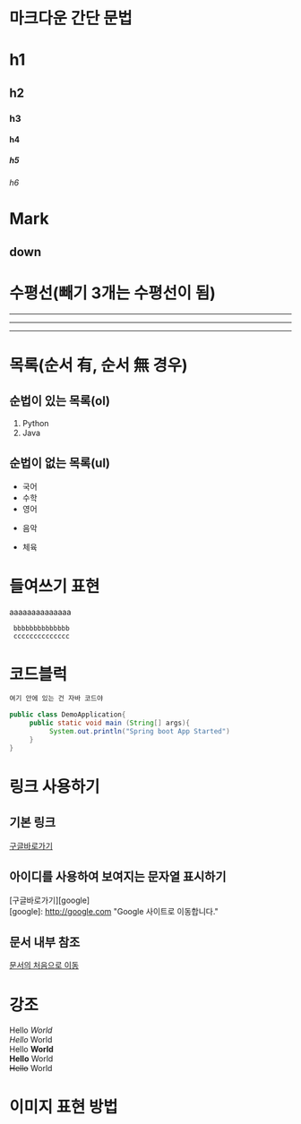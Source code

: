 # 마크다운 간단 문법

# h1
## h2
### h3
#### h4
##### h5
###### h6

Mark
====
down
---


# 수평선(빼기 3개는 수평선이 됨)
---
***
___


# 목록(순서 有, 순서 無 경우)
## 순법이 있는 목록(ol)
1. Python
2. Java

## 순법이 없는 목록(ul)
- 국어
- 수학
- 영어
* 음악
+ 체육


# 들여쓰기 표현
aaaaaaaaaaaaaa

     bbbbbbbbbbbbbb
     cccccccccccccc

     
# 코드블럭
```java
여기 안에 있는 건 자바 코드야
```

```java
public class DemoApplication{
     public static void main (String[] args){
          System.out.println("Spring boot App Started")
     }
}
```


# 링크 사용하기

## 기본 링크
[구글바로가기](http://google.com)

## 아이디를 사용하여 보여지는 문자열 표시하기
[구글바로가기][google]   
[google]: http://google.com "Google 사이트로 이동합니다."

## 문서 내부 참조
[문서의 처음으로 이동](#마크다운-간단-문법)


# 강조
Hello *World*   
_Hello_ World   
Hello **World**   
__Hello__ World   
~~Hello~~ World


# 이미지 표현 방법
<img src>
